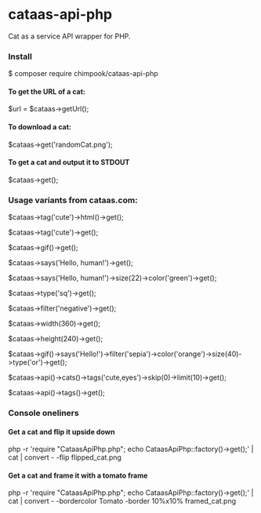 # cataas-api-php
Cat as a service API wrapper for PHP.

### Install

$ composer require chimpook/cataas-api-php

#### To get the URL of a cat:
$url = $cataas->getUrl();

#### To download a cat:
$cataas->get('randomCat.png');

#### To get a cat and output it to STDOUT
$cataas->get();

### Usage variants from cataas.com:

$cataas->tag('cute')->html()->get();

$cataas->tag('cute')->get();

$cataas->gif()->get();

$cataas->says('Hello, human!')->get();

$cataas->says('Hello, human!')->size(22)->color('green')->get();

$cataas->type('sq')->get();

$cataas->filter('negative')->get();

$cataas->width(360)->get();

$cataas->height(240)->get();

$cataas->gif()->says('Hello!')->filter('sepia')->color('orange')->size(40)->type('or')->get();


$cataas->api()->cats()->tags('cute,eyes')->skip(0)->limit(10)->get();

$cataas->api()->tags()->get();

### Console oneliners

#### Get a cat and flip it upside down
php -r 'require "CataasApiPhp.php"; echo CataasApiPhp::factory()->get();' | cat | convert - -flip flipped_cat.png

#### Get a cat and frame it with a tomato frame
php -r 'require "CataasApiPhp.php"; echo CataasApiPhp::factory()->get();' | cat | convert - -bordercolor Tomato -border 10%x10% framed_cat.png

